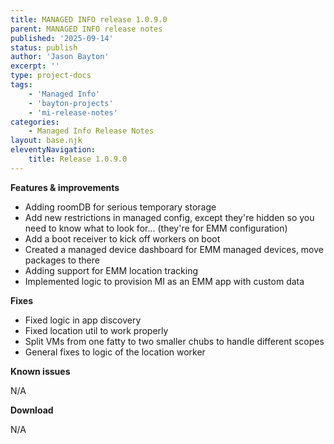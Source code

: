 ```yaml
---
title: MANAGED INFO release 1.0.9.0
parent: MANAGED INFO release notes
published: '2025-09-14'
status: publish
author: 'Jason Bayton'
excerpt: ''
type: project-docs
tags: 
    - 'Managed Info'
    - 'bayton-projects'
    - 'mi-release-notes'
categories: 
    - Managed Info Release Notes
layout: base.njk
eleventyNavigation: 
    title: Release 1.0.9.0
---
```


**Features & improvements**

- Adding roomDB for serious temporary storage
- Add new restrictions in managed config, except they're hidden so you need to know what to look for... (they're for EMM configuration)
- Add a boot receiver to kick off workers on boot
- Created a managed device dashboard for EMM managed devices, move packages to there
- Adding support for EMM location tracking
- Implemented logic to provision MI as an EMM app with custom data

**Fixes**

- Fixed logic in app discovery
- Fixed location util to work properly
- Split VMs from one fatty to two smaller chubs to handle different scopes
- General fixes to logic of the location worker

**Known issues**

N/A

**Download**

N/A